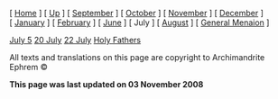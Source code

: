 \[ [Home](index.md) \] \[ [Up](menaion.md) \] \[ [September](sep-int.md) \] \[ [October](oct-int.md) \] \[ [November](nov-int.md) \] \[ [December](dec-int.md) \] \[ [January](jan-int.md) \] \[ [February](february.md) \] \[ [June](Menaion-June.md) \] \[ July \] \[ [August](aug.md) \] \[ [General Menaion](general.md) \]

[July 5](july_5.md)
[20 July](20july.md)
[22 July](22july.md)
[Holy Fathers](holy_fathers.md)

All texts and translations on this page are copyright to
Archimandrite Ephrem ©

**This page was last updated on 03 November 2008**
